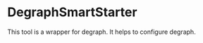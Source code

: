 DegraphSmartStarter
===================

This tool is a wrapper for degraph. It helps to configure degraph.
